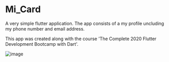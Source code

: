 # Mi_Card

A very simple flutter application.
The app consists of a my profile uncluding my phone number and email address.

This app was created along with the course 'The Complete 2020 Flutter Development Bootcamp with Dart'.

![image](https://user-images.githubusercontent.com/22684921/80008723-6a4d5500-84c8-11ea-8f55-90a56f42e9ff.png)

